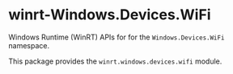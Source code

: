 <!-- warning: Please don't edit this file. It was automatically generated. -->

# winrt-Windows.Devices.WiFi

Windows Runtime (WinRT) APIs for for the `Windows.Devices.WiFi` namespace.

This package provides the `winrt.windows.devices.wifi` module.
